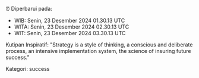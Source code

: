 ⏰ Diperbarui pada:
- WIB: Senin, 23 Desember 2024 01.30.13 UTC
- WITA: Senin, 23 Desember 2024 02.30.13 UTC
- WIT: Senin, 23 Desember 2024 03.30.13 UTC

Kutipan Inspiratif:
"Strategy is a style of thinking, a conscious and deliberate process, an intensive implementation system, the science of insuring future success."


Kategori: success

